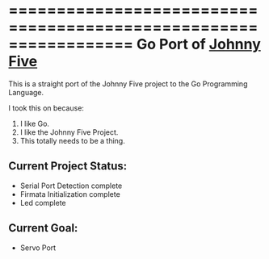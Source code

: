 =================================================================
Go Port of [Johnny Five](https://github.com/rwaldron/johnny-five)
=================================================================

This is a straight port of the Johnny Five project to the Go
Programming Language.

I took this on because:

1. I like Go.
2. I like the Johnny Five Project.
3. This totally needs to be a thing.

Current Project Status:
-----------------------

* Serial Port Detection complete
* Firmata Initialization complete
* Led complete

Current Goal:
-------------

* Servo Port
